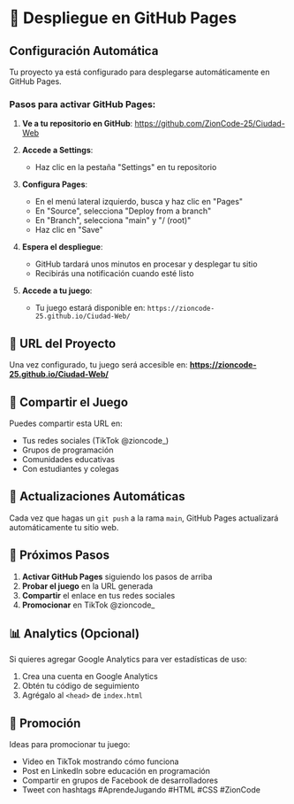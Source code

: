 # 🚀 Despliegue en GitHub Pages

## Configuración Automática

Tu proyecto ya está configurado para desplegarse automáticamente en GitHub Pages.

### Pasos para activar GitHub Pages:

1. **Ve a tu repositorio en GitHub**: https://github.com/ZionCode-25/Ciudad-Web

2. **Accede a Settings**:

   - Haz clic en la pestaña "Settings" en tu repositorio

3. **Configura Pages**:

   - En el menú lateral izquierdo, busca y haz clic en "Pages"
   - En "Source", selecciona "Deploy from a branch"
   - En "Branch", selecciona "main" y "/ (root)"
   - Haz clic en "Save"

4. **Espera el despliegue**:

   - GitHub tardará unos minutos en procesar y desplegar tu sitio
   - Recibirás una notificación cuando esté listo

5. **Accede a tu juego**:
   - Tu juego estará disponible en: `https://zioncode-25.github.io/Ciudad-Web/`

## 🔗 URL del Proyecto

Una vez configurado, tu juego será accesible en:
**https://zioncode-25.github.io/Ciudad-Web/**

## 📱 Compartir el Juego

Puedes compartir esta URL en:

- Tus redes sociales (TikTok @zioncode\_)
- Grupos de programación
- Comunidades educativas
- Con estudiantes y colegas

## 🔄 Actualizaciones Automáticas

Cada vez que hagas un `git push` a la rama `main`, GitHub Pages actualizará automáticamente tu sitio web.

## 🎯 Próximos Pasos

1. **Activar GitHub Pages** siguiendo los pasos de arriba
2. **Probar el juego** en la URL generada
3. **Compartir** el enlace en tus redes sociales
4. **Promocionar** en TikTok @zioncode\_

## 📊 Analytics (Opcional)

Si quieres agregar Google Analytics para ver estadísticas de uso:

1. Crea una cuenta en Google Analytics
2. Obtén tu código de seguimiento
3. Agrégalo al `<head>` de `index.html`

## 🌟 Promoción

Ideas para promocionar tu juego:

- Video en TikTok mostrando cómo funciona
- Post en LinkedIn sobre educación en programación
- Compartir en grupos de Facebook de desarrolladores
- Tweet con hashtags #AprendeJugando #HTML #CSS #ZionCode
